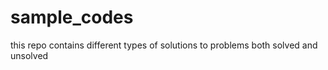 # sample_codes
this repo contains different types of solutions to problems both solved and unsolved
